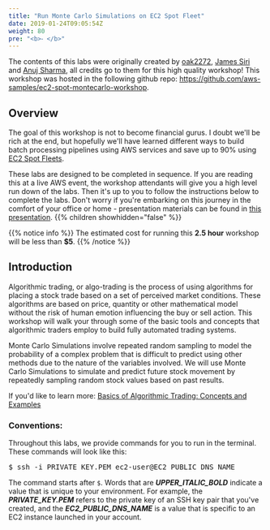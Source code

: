 ```yaml
---
title: "Run Monte Carlo Simulations on EC2 Spot Fleet"
date: 2019-01-24T09:05:54Z
weight: 80
pre: "<b>⁃ </b>"
---
```


The contents of this labs were originally created by [oak2272](https://github.com/oak2278), [James Siri](https://github.com/jamesiri) and [Anuj Sharma](https://github.com/anshrma), all credits go to them for this high quality workshop! This workshop was hosted in the following github repo: https://github.com/aws-samples/ec2-spot-montecarlo-workshop.


## Overview 
The goal of this workshop is not to become financial gurus. I doubt we'll be rich at the end, but hopefully we'll have learned different ways to build batch processing pipelines using AWS services and save up to 90% using [EC2 Spot Fleets](https://docs.aws.amazon.com/AWSEC2/latest/UserGuide/spot-fleet.html).

These labs are designed to be completed in sequence.  If you are reading this at a live AWS event, the workshop attendants will give you a high level run down of the labs.  Then it's up to you to follow the instructions below to complete the labs.  Don't worry if you're embarking on this journey in the comfort of your office or home - presentation materials can be found in [this presentation](presentations/CMP316.pdf).
{{% children showhidden="false" %}}

{{% notice info %}}
The estimated cost for running this **2.5 hour** workshop will be less than **$5**.
{{% /notice %}}

## Introduction
Algorithmic trading, or algo-trading is the process of using algorithms for placing a stock trade based on a set of perceived market conditions. These algorithms are based on price, quantity or other mathematical model without the risk of human emotion influencing the buy or sell action. This workshop will walk your through some of the basic tools and concepts that algorithmic traders employ to build fully automated trading systems.

Monte Carlo Simulations involve repeated random sampling to model the probability of a complex problem that is difficult to predict using other methods due to the nature of the variables involved. We will use Monte Carlo Simulations to simulate and predict future stock movement by repeatedly sampling random stock values based on past results.

If you'd like to learn more: [Basics of Algorithmic Trading: Concepts and Examples](https://www.investopedia.com/articles/active-trading/101014/basics-algorithmic-trading-concepts-and-examples.asp)

### Conventions:  
Throughout this labs, we provide commands for you to run in the terminal.  These commands will look like this: 

<pre>
$ ssh -i PRIVATE_KEY.PEM ec2-user@EC2_PUBLIC_DNS_NAME
</pre>

The command starts after `$`.  Words that are ***UPPER_ITALIC_BOLD*** indicate a value that is unique to your environment.  For example, the ***PRIVATE\_KEY.PEM*** refers to the private key of an SSH key pair that you've created, and the ***EC2\_PUBLIC\_DNS\_NAME*** is a value that is specific to an EC2 instance launched in your account.  

